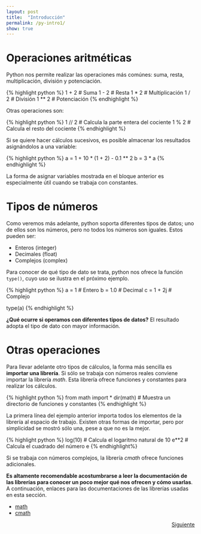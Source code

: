 ```yaml
---
layout: post
title:  "Introducción"
permalink: /py-intro1/
show: true
---
```

# Operaciones aritméticas
Python nos permite realizar las operaciones más comúnes: suma, resta, multiplicación, división y potenciación.

{% highlight python %}
1 + 2 # Suma
1 - 2 # Resta
1 * 2 # Multiplicación
1 / 2 # División
1 ** 2 # Potenciación
{% endhighlight %}

Otras operaciones son:

{% highlight python %}
1 // 2 # Calcula la parte entera del cociente
1 % 2 # Calcula el resto del cociente
{% endhighlight %}

Si se quiere hacer cálculos sucesivos, es posible almacenar los resultados asignándolos a una variable:

{% highlight python %}
a = 1 + 10 * (1 + 2) - 0.1 ** 2
b = 3 * a
{% endhighlight %}

La forma de asignar variables mostrada en el bloque anterior es especialmente útil cuando se trabaja con constantes.

# Tipos de números
Como veremos más adelante, python soporta diferentes tipos de datos; uno de ellos son los números, pero no todos los números son iguales. Estos pueden ser:

- Enteros (integer)
- Decimales (float)
- Complejos (complex)


Para conocer de qué tipo de dato se trata, python nos ofrece la función `type()`, cuyo uso se ilustra en el próximo ejemplo.

{% highlight python %}
a = 1 # Entero
b = 1.0 # Decimal
c = 1 + 2j # Complejo

type(a)
{% endhighlight %}

**¿Qué ocurre si operamos con diferentes tipos de datos?** El resultado adopta el tipo de dato con mayor información.

# Otras operaciones

Para llevar adelante otro tipos de cálculos, la forma más sencilla es **importar una librería**. Si sólo se trabaja con números reales conviene importar la librería _math_. Esta librería ofrece funciones y constantes para realizar los cálculos.

{% highlight python %}
from math import *
dir(math) # Muestra un directorio de funciones y constantes
{% endhighlight %}

La primera línea del ejemplo anterior importa todos los elementos de la librería al espacio de trabajo. Existen otras formas de importar, pero por simplicidad se mostró sólo una, pese a que no es la mejor.

{% highlight python %}
log(10) # Calcula el logaritmo natural de 10
e**2 # Calcula el cuadrado del número e
{% endhighlight%}

Si se trabaja con números complejos, la librería _cmath_ ofrece funciones adicionales.

**Es altamente recomendable acostumbrarse a leer la documentación de las librerías para conocer un poco mejor qué nos ofrecen y cómo usarlas**. A continuación, enlaces para las documentaciones de las librerías usadas en esta sección.

- [math](https://docs.python.org/2/library/math.html)
- [cmath](https://docs.python.org/2/library/cmath.html)


<a href='/py-intro2/' style="float:right">Siguiente</a>

